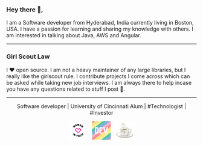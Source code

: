 
### Hey there 👋,

I am a Software developer from Hyderabad, India currently living in Boston, USA.  I have a passion for learning and sharing my knowledge with others. I am interested in talking about Java, AWS and Angular. 
 
  ---
  
  ### Girl Scout Law

I  ♥  open source.  I am not a heavy maintainer of any large libraries, but I really like the girlscout rule.  I contribute projects I come across which can be asked while taking new job interviews. I am always there to help incase you have any questions related to stuff I post 💬.

 ---
<p align='center'>
Software developer | University of Cincinnati Alum | #Technologist | #Investor 
<p align='center'>
<img height="50" src="https://raw.githubusercontent.com/bandirishitha/bandirishitha/master/icons/woman_in_tech.png?raw=true">&nbsp;&nbsp;
<img height="50" src="https://raw.githubusercontent.com/bandirishitha/bandirishitha/master/icons/dev.png?raw=true">&nbsp;&nbsp;
<img height="50" src="https://raw.githubusercontent.com/bandirishitha/bandirishitha/master/icons/java_coffee.png?raw=true">
</p>
</p>


<!--
**bandirishitha/bandirishitha** is a ✨ _special_ ✨ repository because its `README.md` (this file) appears on your GitHub profile.

Here are some ideas to get you started:

- 🔭 I’m currently working on ...
- 🌱 I’m currently learning ...
- 👯 I’m looking to collaborate on ...
- 🤔 I’m looking for help with ...
- 💬 Ask me about ...
- 📫 How to reach me: ...
- 😄 Pronouns: ...
- ⚡ Fun fact: ...
-->
